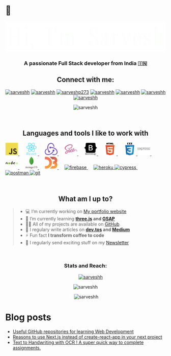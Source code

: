 #  👋
<p align="center"><img src="https://raw.githubusercontent.com/sarveshh/sarveshh/main/8.gif" alt="Hero image"/><p/>

<h3 align="center">A passionate Full Stack developer from India 🇮🇳</h3>

<h2 align="center">Connect with me:</h2>

<p align="center">
  <a href="mailto:sarveshp273@gmail.com?subject=Just%20saw%20your%20work&body=Hi%20Sarvesh%2C%20I%20just%20saw%20your%20work%20and%20I%20would%20like%20to%20work%20with%20you." target="_blank"><img  src="https://api.iconify.design/logos:google-gmail.svg?color=%2345a239" alt="sarveshh" height="30" width="40" /></a>
  <a href="https://wa.link/uo0ony" target="_blank"><img  src="https://api.iconify.design/logos:whatsapp-icon.svg?color=%2345a239" alt="sarveshh" height="30" width="40" /></a>
  <a href="https://linkedin.com/in/sarveshp273" target="_blank"><img  src="https://api.iconify.design/logos:linkedin-icon.svg?color=%2345a239" alt="sarveshp273" height="30" width="40" /></a>
<a href="https://codepen.io/sarveshh" target="_blank"><img  src="https://raw.githubusercontent.com/rahuldkjain/github-profile-readme-generator/master/src/images/icons/Social/codepen.svg" alt="sarveshh" height="30" width="40" /></a>
<a href="https://dev.to/sarveshh" target="_blank"><img  src="https://raw.githubusercontent.com/rahuldkjain/github-profile-readme-generator/master/src/images/icons/Social/devto.svg" alt="sarveshh" height="30" width="40" /></a>
  <a href="https://twitter.com/SarveshhPatil" target="_blank"><img src="https://raw.githubusercontent.com/rahuldkjain/github-profile-readme-generator/master/src/images/icons/Social/twitter.svg" alt="sarveshh" height="30" width="40" /></a>
<a href="sarveshh.medium.com" target="blank"><img src="https://raw.githubusercontent.com/rahuldkjain/github-profile-readme-generator/master/src/images/icons/Social/medium.svg" alt="sarveshh" height="30" width="40" /></a>
</p>

<p align="center"> <img src="https://komarev.com/ghpvc/?username=sarveshh&label=Profile%20views&color=0277c0&style=flat-square" alt="sarveshh" width="130"/> </p>


<br/>
<h2 align="center">Languages and tools I like to work with</h2>
<p>
    <a href="https://developer.mozilla.org/en-US/docs/Web/JavaScript" target="_blank"> <img src="https://raw.githubusercontent.com/devicons/devicon/master/icons/javascript/javascript-original.svg" alt="javascript" width="40" height="40"/> </a> &emsp;
    <a href="https://reactjs.org/" target="_blank"> <img src="https://raw.githubusercontent.com/devicons/devicon/master/icons/react/react-original-wordmark.svg" alt="react" width="40" height="40"/> </a> &emsp;
    <a href="https://redux.js.org" target="_blank"> <img src="https://raw.githubusercontent.com/devicons/devicon/master/icons/redux/redux-original.svg" alt="redux" width="40" height="40"/> </a>&emsp;
    <a href="https://sass-lang.com" target="_blank"> <img src="https://raw.githubusercontent.com/devicons/devicon/master/icons/sass/sass-original.svg" alt="sass" width="40" height="40"/> </a>&emsp;
  <a href="https://getbootstrap.com" target="_blank"> <img src="https://raw.githubusercontent.com/devicons/devicon/master/icons/bootstrap/bootstrap-plain-wordmark.svg" alt="bootstrap" width="40" height="40"/> </a>&emsp;
    <a href="https://www.w3.org/html/" target="_blank"> <img src="https://raw.githubusercontent.com/devicons/devicon/master/icons/html5/html5-original-wordmark.svg" alt="html5" width="40" height="40"/> </a>&emsp; 
    <a href="https://www.w3schools.com/css/" target="_blank"> <img src="https://raw.githubusercontent.com/devicons/devicon/master/icons/css3/css3-original-wordmark.svg" alt="css3" width="40" height="40"/> </a> 
    <a href="https://expressjs.com" target="_blank"> <img src="https://raw.githubusercontent.com/devicons/devicon/master/icons/express/express-original-wordmark.svg" alt="express" width="40" height="40"/> </a>&emsp;
    <a href="https://nodejs.org" target="_blank"> <img src="https://raw.githubusercontent.com/devicons/devicon/master/icons/nodejs/nodejs-original-wordmark.svg" alt="nodejs" width="40" height="40"/> </a>&emsp;
    <a href="https://www.mongodb.com/" target="_blank"> <img src="https://raw.githubusercontent.com/devicons/devicon/master/icons/mongodb/mongodb-original-wordmark.svg" alt="mongodb" width="40" height="40"/> </a> &emsp;
      <a href="https://d3js.org/" target="_blank"> <img src="https://raw.githubusercontent.com/devicons/devicon/master/icons/d3js/d3js-original.svg" alt="d3js" width="40" height="40"/> </a> &emsp;
    <a href="https://firebase.google.com/" target="_blank"> <img src="https://www.vectorlogo.zone/logos/firebase/firebase-icon.svg" alt="firebase" width="40" height="40"/> </a>&emsp;
  <a href="https://heroku.com" target="_blank"> <img src="https://www.vectorlogo.zone/logos/heroku/heroku-icon.svg" alt="heroku" width="40" height="40"/> </a>
<a href="https://www.cypress.io" target="_blank"> <img src="https://raw.githubusercontent.com/simple-icons/simple-icons/6e46ec1fc23b60c8fd0d2f2ff46db82e16dbd75f/icons/cypress.svg" alt="cypress" width="40" height="40"/> </a> &emsp;
   <a href="https://postman.com" target="_blank"> <img src="https://www.vectorlogo.zone/logos/getpostman/getpostman-icon.svg" alt="postman" width="40" height="40"/> </a> 
    <a href="https://git-scm.com/" target="_blank"> <img src="https://www.vectorlogo.zone/logos/git-scm/git-scm-icon.svg" alt="git" width="40" height="40"/> </a> 
</p>
<br/>

<h2 align="center">What am I up to?</h2>

> - 💻 I’m currently working on [My portfolio website](https://sarveshpatil.com/)
> - 📕 I’m currently learning **[three.js](https://threejs.org/) and [GSAP](https://greensock.com/gsap/)**
> - 👨‍💻 All of my projects are available on [GitHub](https://github.com/sarveshh?tab=repositories)
> - 📝 I regulary write articles on **[dev.tos](https://dev.to/sarveshh) and [Medium](https://blog.sarveshpatil.com/)**
> - ⚡ Fun fact **I transform coffee to code**
> - 📨 I regularly send exciting stuff on my [Newsletter](https://sarveshh.beehiiv.com/subscribe)

<br/>

<h3 align="center">Stats and Reach:</h3>
<p align="center">&nbsp;&nbsp;&nbsp;&nbsp;&nbsp;&nbsp;&nbsp; <a href="https://github.com/ryo-ma/github-profile-trophy"><img src="https://github-profile-trophy.vercel.app/?username=sarveshh&title=Joined2020,Commit,Repositories,PullRequest,Stars" alt="sarveshh" /></a> </p>

<p align="center"><img src="https://github-readme-stats.sarveshh.vercel.app/api/top-langs/?username=sarveshh&layout=compact&langs_count=8&custom_title=Sarveshh%27s%20Most%20Used%20Languages" alt="sarveshh" /></p>

<p align="center">&nbsp;<img src="https://github-readme-stats.sarveshh.vercel.app/api?username=sarveshh&show_icons=true&count_private=true&custom_title=Sarveshh%27s%20GitHub%20Stats&include_all_commits=true&count_private=true" alt="sarveshh" /></p>

# Blog posts

<!-- BLOG-POST-LIST:START -->
- [Useful GitHub repositories for learning Web Development](https://dev.to/sarveshh/useful-github-repositories-for-learning-web-development-ge8)
- [Reasons to use Next.js instead of create-react-app in your next project](https://dev.to/sarveshh/reasons-to-use-next-js-instead-of-react-in-your-next-project-2n7k)
- [Text to Handwriting with OCR ! A super quick way to complete assignments.](https://dev.to/sarveshh/text-to-handwriting-with-ocr-a-super-quick-way-to-complete-assignments-424i)
<!-- BLOG-POST-LIST:END -->
